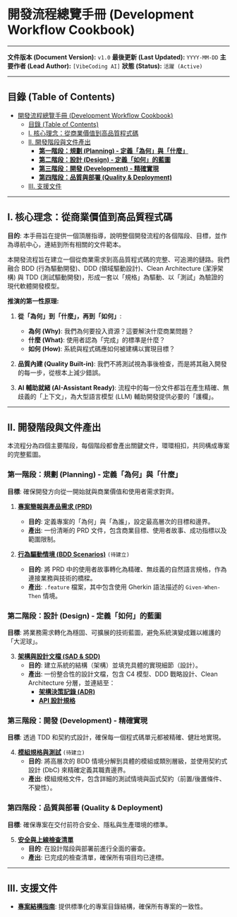 # 開發流程總覽手冊 (Development Workflow Cookbook)

---

**文件版本 (Document Version):** `v1.0`
**最後更新 (Last Updated):** `YYYY-MM-DD`
**主要作者 (Lead Author):** `[VibeCoding AI]`
**狀態 (Status):** `活躍 (Active)`

---

## 目錄 (Table of Contents)

- [開發流程總覽手冊 (Development Workflow Cookbook)](#開發流程總覽手冊-development-workflow-cookbook)
  - [目錄 (Table of Contents)](#目錄-table-of-contents)
  - [Ⅰ. 核心理念：從商業價值到高品質程式碼](#ⅰ-核心理念從商業價值到高品質程式碼)
  - [Ⅱ. 開發階段與文件產出](#ⅱ-開發階段與文件產出)
    - [**第一階段：規劃 (Planning) - 定義「為何」與「什麼」**](#第一階段規劃-planning---定義為何與什麼)
    - [**第二階段：設計 (Design) - 定義「如何」的藍圖**](#第二階段設計-design---定義如何的藍圖)
    - [**第三階段：開發 (Development) - 精確實現**](#第三階段開發-development---精確實現)
    - [**第四階段：品質與部署 (Quality \& Deployment)**](#第四階段品質與部署-quality--deployment)
  - [Ⅲ. 支援文件](#ⅲ-支援文件)

---

## Ⅰ. 核心理念：從商業價值到高品質程式碼

**目的**: 本手冊旨在提供一個頂層指導，說明整個開發流程的各個階段、目標，並作為導航中心，連結到所有相關的文件範本。

本開發流程旨在建立一個從商業需求到高品質程式碼的完整、可追溯的鏈路。我們融合 BDD (行為驅動開發)、DDD (領域驅動設計)、Clean Architecture (潔淨架構) 與 TDD (測試驅動開發)，形成一套以「規格」為驅動、以「測試」為驗證的現代軟體開發模型。

**推演的第一性原理:**

1.  **從「為何」到「什麼」，再到「如何」**:
    *   **為何 (Why)**: 我們為何要投入資源？這要解決什麼商業問題？
    *   **什麼 (What)**: 使用者認為「完成」的標準是什麼？
    *   **如何 (How)**: 系統與程式碼應如何被建構以實現目標？

2.  **品質內建 (Quality Built-in)**: 我們不將測試視為事後檢查，而是將其融入開發的每一步，從根本上減少錯誤。

3.  **AI 輔助就緒 (AI-Assistant Ready)**: 流程中的每一份文件都旨在產生精確、無歧義的「上下文」，為大型語言模型 (LLM) 輔助開發提供必要的「護欄」。

---

## Ⅱ. 開發階段與文件產出

本流程分為四個主要階段，每個階段都會產出關鍵文件，環環相扣，共同構成專案的完整藍圖。

### **第一階段：規劃 (Planning) - 定義「為何」與「什麼」**

**目標**: 確保開發方向從一開始就與商業價值和使用者需求對齊。

1.  **[專案簡報與產品需求 (PRD)](./VibeCoding_Workflow_Templates/00_project_brief_prd_summary_template.md)**
    *   **目的**: 定義專案的「為何」與「為誰」，設定最高層次的目標和邊界。
    *   **產出**: 一份清晰的 PRD 文件，包含商業目標、使用者故事、成功指標以及範圍限制。

2.  **[行為驅動情境 (BDD Scenarios)](./VibeCoding_Workflow_Templates/docs/02_bdd_scenarios_guide.md)** `(待建立)`
    *   **目的**: 將 PRD 中的使用者故事轉化為精確、無歧義的自然語言規格，作為連接業務與技術的橋樑。
    *   **產出**: `.feature` 檔案，其中包含使用 Gherkin 語法描述的 `Given-When-Then` 情境。

### **第二階段：設計 (Design) - 定義「如何」的藍圖**

**目標**: 將業務需求轉化為穩固、可擴展的技術藍圖，避免系統演變成難以維護的「大泥球」。

3.  **[架構與設計文檔 (SAD & SDD)](./VibeCoding_Workflow_Templates/02_system_architecture_document_template.md)**
    *   **目的**: 建立系統的結構（架構）並填充具體的實現細節（設計）。
    *   **產出**: 一份整合性的設計文檔，包含 C4 模型、DDD 戰略設計、Clean Architecture 分層，並連結至：
        *   **[架構決策記錄 (ADR)](./VibeCoding_Workflow_Templates/01_adr_template.md)**
        *   **[API 設計規格](./VibeCoding_Workflow_Templates/04_api_design_specification_template.md)**

### **第三階段：開發 (Development) - 精確實現**

**目標**: 透過 TDD 和契約式設計，確保每一個程式碼單元都被精確、健壯地實現。

4.  **[模組規格與測試](./VibeCoding_Workflow_Templates/docs/04_module_specification_and_tests.md)** `(待建立)`
    *   **目的**: 將高層次的 BDD 情境分解到具體的模組或類別層級，並使用契約式設計 (DbC) 來精確定義其職責邊界。
    *   **產出**: 模組規格文件，包含詳細的測試情境與函式契約（前置/後置條件、不變性）。

### **第四階段：品質與部署 (Quality & Deployment)**

**目標**: 確保專案在交付前符合安全、隱私與生產環境的標準。

5.  **[安全與上線檢查清單](./VibeCoding_Workflow_Templates/05_security_privacy_review_checklist_template.md)**
    *   **目的**: 在設計階段與部署前進行全面的審查。
    *   **產出**: 已完成的檢查清單，確保所有項目均已達標。

---

## Ⅲ. 支援文件

*   **[專案結構指南](./VibeCoding_Workflow_Templates/07_project_structure_template.md)**: 提供標準化的專案目錄結構，確保所有專案的一致性。

